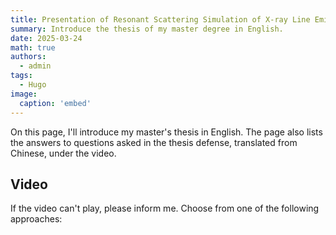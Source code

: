 ```yaml
---
title: Presentation of Resonant Scattering Simulation of X-ray Line Emission in test
summary: Introduce the thesis of my master degree in English.
date: 2025-03-24
math: true
authors:
  - admin
tags:
  - Hugo
image:
  caption: 'embed'
---
```


On this page, I'll introduce my master's thesis in English. The page also lists the answers to questions asked in the thesis defense, translated from Chinese, under the video.

## Video

If the video can't play, please inform me. Choose from one of the following approaches: